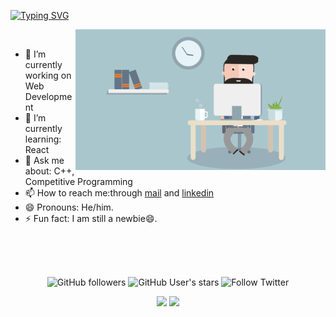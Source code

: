 <!--### Hello World, I am Akshat 👋 -->
[![Typing SVG](https://readme-typing-svg.herokuapp.com?font=Dancing+Script&size=40&vCenter=true&width=500&lines=Hey+There!!+%F0%9F%91%8B;I+am+Akshat+;I+am+a+FrontEnd+Developer)](https://git.io/typing-svg)

<img src="gif.gif" width="400px" alt=gif align="right"> 
<br />

  - 🔭 I’m currently working on Web Development
  - 🌱 I’m currently learning: React
  - 💬 Ask me about: C++, Competitive Programming
  - 📫 How to reach me:through [mail](mailto:akshatnema.official@gmail.com) and [linkedin](https://www.linkedin.com/in/akshat-nema-2002/)
  - 😄 Pronouns: He/him.
  - ⚡ Fun fact: I am still a newbie😄.

<br>
<br><br>

<p align="center">
  <img alt="GitHub followers" src="https://img.shields.io/github/followers/AKSHATNEMA?color=g&logo=github&style=for-the-badge">
 <!-- <img src="https://gpvc.arturio.dev/AKSHATNEMA" alt="profile views"> -->
  <img alt="GitHub User's stars" src="https://img.shields.io/github/stars/AKSHATNEMA?affiliations=OWNER&color=B&logo=github&style=for-the-badge">
  
 <img alt="Follow Twitter" src="https://img.shields.io/twitter/follow/AksNema?color=blue&label=Aks%20Nema&logo=twitter&logoColor=blue&style=for-the-badge">
  
</p> 

<!--
<p align="center">

 <!-- ![Akshat's Github stats](https://github-readme-stats.vercel.app/api?username=AKSHATNEMA&count_private=true&show_icons=true&theme=gruvbox) -->
 
  <!--[![Readme Card](https://github-readme-stats.vercel.app/api/pin/?username=AKSHATNEMA&repo=Profile-Card&show_owner=true)](https://github.com/AKSHATNEMA/Profile-Card)
    -->
<!--  <img src="https://github-readme-stats.vercel.app/api?username=AKSHATNEMA&count_private=true&show_icons=true&theme=gruvbox" align="center">
  <br> <br>
  
  <img src="https://github-readme-streak-stats.herokuapp.com/?user=AKSHATNEMA&theme=gruvbox" align="center">

</p>

<br /> -->

<!--<p align=center>
 <a href="https://github.com/AKSHATNEMA/Profile-Card">
  <!--[![Readme Card](https://github-readme-stats.vercel.app/api/pin/?username=AKSHATNEMA&repo=Profile-Card&show_owner=true)](https://github.com/AKSHATNEMA/Profile-Card)
    -->
<!--   <img src="https://github-readme-stats.vercel.app/api/pin/?username=AKSHATNEMA&repo=Profile-Card&show_owner=true" height="250px" width="40%" align="center"> 
</a>
  
<!-- [![Readme Card](https://github-readme-stats.vercel.app/api/pin/?username=AKSHATNEMA&repo=Daily-Coding-DS-Algo-Practice)](https://github.com/AKSHATNEMA/Daily-Coding-DS-ALGO-Practice) -->
<!-- <a href="https://github.com/AKSHATNEMA/Daily-Coding-DS-ALGO-Practice">
  <!--[![Readme Card](https://github-readme-stats.vercel.app/api/pin/?username=AKSHATNEMA&repo=Profile-Card&show_owner=true)](https://github.com/AKSHATNEMA/Profile-Card)
    -->
<!--   <img src="https://github-readme-stats.vercel.app/api/pin/?username=AKSHATNEMA&repo=Daily-Coding-DS-Algo-Practice" height="200px" width="40%" align="center"> 
</a> 

</p>

<!--[![Top Langs](https://github-readme-stats.vercel.app/api/top-langs/?username=AKSHATNEMA&layout=compact)](https://github.com/anuraghazra/github-readme-stats)-->
<!--<p align="center">
  <img src="https://github-readme-stats.vercel.app/api/top-langs/?username=AKSHATNEMA&layout=compact" height="200px" width="400px" align="center">
  
</p> -->  

<p align="center">

<img width="400px" src="https://github-readme-stats.vercel.app/api?username=AKSHATNEMA&custom_title=In+Data+We+Trust&show_icons=true&hide_border=true&count_private=true&bg_color=00000000&title_color=58a6fe&text_color=878787&icon_color=58a6fe&cache_seconds=1800" />

<img width="400px" src="https://github-readme-streak-stats.herokuapp.com/?user=AKSHATNEMA&background=00000000&hide_border=true&stroke=878787&ring=4c8ed9&fire=4c8ed9&currStreakNum=878787&sideNums=878787&currStreakLabel=878787&sideLabels=878787&dates=878787" />
  
</p>  

<!--
**AKSHATNEMA/AKSHATNEMA** is a ✨ _special_ ✨ repository because its `README.md` (this file) appears on your GitHub profile.

Here are some ideas to get you started:

- 🔭 I’m currently working on ...
- 🌱 I’m currently learning ...
- 👯 I’m looking to collaborate on ...
- 🤔 I’m looking for help with ...
- 💬 Ask me about ...
- 📫 How to reach me: ...
- 😄 Pronouns: ...
- ⚡ Fun fact: ...
-->
